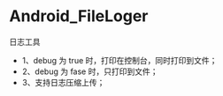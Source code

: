 # Android_FileLoger
日志工具 

+ 1、debug 为 true 时，打印在控制台，同时打印到文件； 
+ 2、debug 为 fase 时，只打印到文件；
+ 3、支持日志压缩上传；


